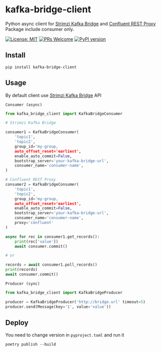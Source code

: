 # kafka-bridge-client
Python async client for [Strimzi Kafka Bridge](https://github.com/strimzi/strimzi-kafka-bridge) and [Confluent REST Proxy](https://docs.confluent.io/platform/current/kafka-rest/index.html) Package include consumer only.

[![License: MIT](https://img.shields.io/badge/License-MIT-green.svg)](https://opensource.org/licenses/MIT)
[![PRs Welcome](https://img.shields.io/badge/PRs-welcome-green.svg)](https://github.com/shafa-dev/kafka-bridge-client/issues)
[![PyPI version](https://badge.fury.io/py/kafka-bridge-client.svg)](https://badge.fury.io/py/kafka-bridge-client)

## Install
```
pip install kafka-bridge-client
```

## Usage
By default client use [Strimzi Kafka Bridge](https://github.com/strimzi/strimzi-kafka-bridge) API

`Consumer (async)`

```python
from kafka_bridge_client import KafkaBridgeConsumer

# Strimzi Kafka Bridge

consumer1 = KafkaBridgeConsumer(
    'topic1',
    'topic2',
    group_id='my-group,
    auto_offset_reset='earliest',
    enable_auto_commit=False,
    bootstrap_server='your-kafka-bridge-url',
    consumer_name='consumer-name',
)

# Confluent REST Proxy
consumer2 = KafkaBridgeConsumer(
    'topic1',
    'topic2',
    group_id='my-group,
    auto_offset_reset='earliest',
    enable_auto_commit=False,
    bootstrap_server='your-kafka-bridge-url',
    consumer_name='consumer-name',
    proxy='confluent'
)

async for rec in consumer1.get_records():
    print(rec['value'])
    await consumer.commit()

# or

records = await consumer1.poll_records()
print(records)
await consumer.commit()
```


`Producer (sync)`

```python
from kafka_bridge_client import KafkaBridgeProducer

producer = KafkaBridgeProducer('http://bridge.url' timeout=5)
producer.send(Message(key='1', value='value'))
```


## Deploy

You need to change version in `pyproject.toml` and run it

```
poetry publish --build
```